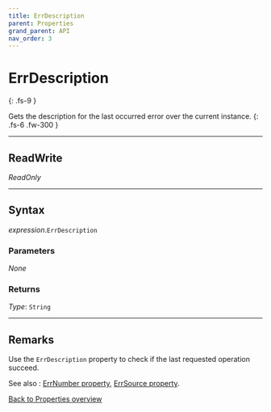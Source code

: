 ```yaml
---
title: ErrDescription
parent: Properties
grand_parent: API
nav_order: 3
---
```


# ErrDescription
{: .fs-9 }

Gets the description for the last occurred error over the current instance.
{: .fs-6 .fw-300 }

---

## ReadWrite

_ReadOnly_

---

## Syntax

*expression*.`ErrDescription`

### Parameters

_None_

### Returns

*Type*: `String`

---

## Remarks
Use the `ErrDescription` property to check if the last requested operation succeed.

See also
: [ErrNumber property](https://ws-garcia.github.io/VBA-CSV-interface/api/properties/errors/errnumber.html), [ErrSource property](https://ws-garcia.github.io/VBA-CSV-interface/api/properties/errors/errsource.html).


[Back to Properties overview](https://ws-garcia.github.io/VBA-CSV-interface/api/properties/)